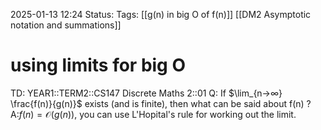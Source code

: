 2025-01-13 12:24
Status: 
Tags: [[g(n) in big O of f(n)]] [[DM2 Asymptotic notation and summations]]
# using limits for big O

TD: YEAR1::TERM2::CS147 Discrete Maths 2::01 
Q: If $\lim_{n→∞} \frac{f(n)}{g(n)}$ exists (and is finite), then what can be said about f(n)
?
A:$f(n) = \mathcal O(g(n))$, you can use L'Hopital's rule for working out the limit.
<!--ID: 1736771200886-->
